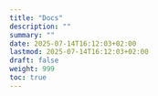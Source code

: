 ```yaml
---
title: "Docs"
description: ""
summary: ""
date: 2025-07-14T16:12:03+02:00
lastmod: 2025-07-14T16:12:03+02:00
draft: false
weight: 999
toc: true
---
```

